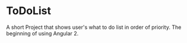 # ToDoList
A short Project that shows user's what to do list in order of priority. The beginning of using Angular 2.
